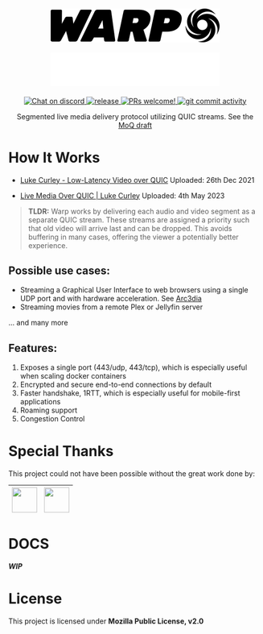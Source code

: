 <h3 align="center">

![Warp Logo](/imgs/warp-dark.png#gh-light-mode-only)

![Warp Logo](/imgs/warp-light.png#gh-dark-mode-only)

</h3>

<div align="center">
   <a href="https://discord.com/invite/Y6etn3qKZ3">
      <img src="https://discordapp.com/api/guilds/1080111004698021909/widget.png?style=shield" alt="Chat on discord">
    </a>
  <a href="https://github.com/wanjohiryan/warp/releases">
      <img src="https://img.shields.io/github/v/release/wanjohiryan/warp" alt="release">
    </a>
  <a href="https://github.com/wanjohiryan/warp">
    <img src="https://img.shields.io/badge/PRs-Welcome-brightgreen" alt="PRs welcome!" />
  </a>
  <a href="">
    <img src="https://img.shields.io/github/commit-activity/m/wanjohiryan/warp" alt="git commit activity" />
  </a>

Segmented live media delivery protocol utilizing QUIC streams. See the [MoQ draft](https://datatracker.ietf.org/doc/draft-lcurley-warp/)

</div>

# How It Works

- [Luke Curley - Low-Latency Video over QUIC](https://www.youtube.com/watch?v=hG0nmy3Otg4)  Uploaded: 26th Dec 2021

- [Live Media Over QUIC | Luke Curley](https://www.youtube.com/watch?v=hG0nmy3Otg4)  Uploaded: 4th May 2023

> **TLDR:** Warp works by delivering each audio and video segment as a separate QUIC stream. These streams are assigned a priority such that old video will arrive last and can be dropped. This avoids buffering in many cases, offering the viewer a potentially better experience.

## Possible use cases:

- Streaming a Graphical User Interface to web browsers using a single UDP port and with hardware acceleration. See [Arc3dia](https://github.com/wanjohiryan/arc3dia)
- Streaming movies from a remote Plex or Jellyfin server

... and many more
## Features:

1. Exposes a single port (443/udp, 443/tcp), which is especially useful when scaling docker containers
2. Encrypted and secure end-to-end connections by default
3. Faster handshake, 1RTT, which is especially useful for mobile-first applications
4. Roaming support
5. Congestion Control

# Special Thanks
This project could not have been possible without the great work done by:

 | <a href="https://github.com/kixelated"><img src="https://avatars.githubusercontent.com/u/432854?v=4" width="50" height="50" alt=""/> | </a><a href="https://github.com/englishm"><img src="https://avatars.githubusercontent.com/u/1165411?v=4" width="50" height="50" alt=""/></a> |
| :---: | :---: |
# DOCS

_**WIP**_


# License
This project is licensed under **Mozilla Public License, v2.0**